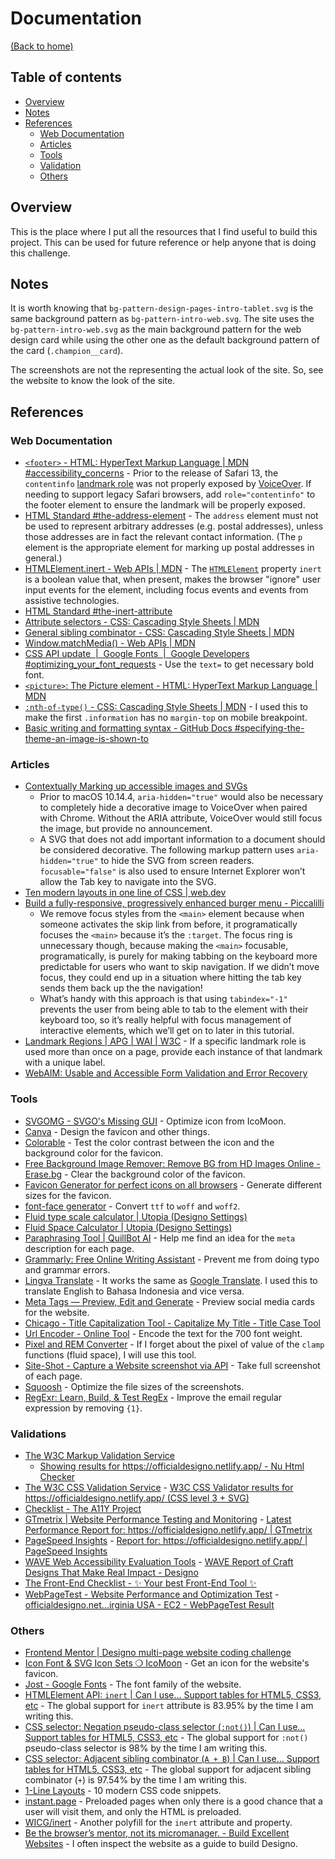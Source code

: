 # Documentation

[(Back to home)](https://github.com/vanzasetia/designo-multi-page-website#readme)

## Table of contents

- [Overview](#overview)
- [Notes](#notes)
- [References](#references)
  - [Web Documentation](#web-documentation)
  - [Articles](#articles)
  - [Tools](#tools)
  - [Validation](#validation)
  - [Others](#others)

## Overview

This is the place where I put all the resources that I find useful to build this project. This can be used for future reference or help anyone that is doing this challenge.

## Notes

It is worth knowing that `bg-pattern-design-pages-intro-tablet.svg` is the same background pattern as `bg-pattern-intro-web.svg`. The site uses the `bg-pattern-intro-web.svg` as the main background pattern for the web design card while using the other one as the default background pattern of the card (`.champion__card`).

The screenshots are not the representing the actual look of the site. So, see the website to know the look of the site.

## References

### Web Documentation

- [`<footer>` - HTML: HyperText Markup Language | MDN #accessibility_concerns](https://developer.mozilla.org/en-US/docs/Web/HTML/Element/footer#accessibility_concerns) - Prior to the release of Safari 13, the `contentinfo` [landmark role](https://developer.mozilla.org/en-US/docs/Learn/Accessibility/WAI-ARIA_basics#signpostslandmarks) was not properly exposed by [VoiceOver](https://help.apple.com/voiceover/info/guide/). If needing to support legacy Safari browsers, add `role="contentinfo"` to the footer element to ensure the landmark will be properly exposed.
- [HTML Standard #the-address-element](https://html.spec.whatwg.org/multipage/sections.html#the-address-element) - The `address` element must not be used to represent arbitrary addresses (e.g. postal addresses), unless those addresses are in fact the relevant contact information. (The `p` element is the appropriate element for marking up postal addresses in general.)
- [HTMLElement.inert - Web APIs | MDN](https://developer.mozilla.org/en-US/docs/Web/API/HTMLElement/inert) - The [`HTMLElement`](https://developer.mozilla.org/en-US/docs/Web/API/HTMLElement) property `inert` is a boolean value that, when present, makes the browser "ignore" user input events for the element, including focus events and events from assistive technologies.
- [HTML Standard #the-inert-attribute](https://html.spec.whatwg.org/multipage/interaction.html#the-inert-attribute)
- [Attribute selectors - CSS: Cascading Style Sheets | MDN](https://developer.mozilla.org/en-US/docs/Web/CSS/Attribute_selectors)
- [General sibling combinator - CSS: Cascading Style Sheets | MDN](https://developer.mozilla.org/en-US/docs/Web/CSS/General_sibling_combinator)
- [Window.matchMedia() - Web APIs | MDN](https://developer.mozilla.org/en-US/docs/Web/API/Window/matchMedia)
- [CSS API update  |  Google Fonts  |  Google Developers #optimizing_your_font_requests](https://developers.google.com/fonts/docs/css2#optimizing_your_font_requests) - Use the `text=` to get necessary bold font.
- [`<picture>`: The Picture element - HTML: HyperText Markup Language | MDN](https://developer.mozilla.org/en-US/docs/Web/HTML/Element/picture)
- [`:nth-of-type()` - CSS: Cascading Style Sheets | MDN](https://developer.mozilla.org/en-US/docs/Web/CSS/:nth-of-type) - I used this to make the first `.information` has no `margin-top` on mobile breakpoint.
- [Basic writing and formatting syntax - GitHub Docs #specifying-the-theme-an-image-is-shown-to](https://docs.github.com/en/get-started/writing-on-github/getting-started-with-writing-and-formatting-on-github/basic-writing-and-formatting-syntax#specifying-the-theme-an-image-is-shown-to)

### Articles

- [Contextually Marking up accessible images and SVGs](https://www.scottohara.me/blog/2019/05/22/contextual-images-svgs-and-a11y.html)
  - Prior to macOS 10.14.4, `aria-hidden="true"` would also be necessary to completely hide a decorative image to VoiceOver when paired with Chrome. Without the ARIA attribute, VoiceOver would still focus the image, but provide no announcement.
  - A SVG that does not add important information to a document should be considered decorative. The following markup pattern uses `aria-hidden="true"` to hide the SVG from screen readers. `focusable="false"` is also used to ensure Internet Explorer won’t allow the Tab key to navigate into the SVG.
- [Ten modern layouts in one line of CSS | web.dev](https://web.dev/one-line-layouts/)
- [Build a fully-responsive, progressively enhanced burger menu - Piccalilli](https://piccalil.li/tutorial/build-a-fully-responsive-progressively-enhanced-burger-menu/)
  - We remove focus styles from the `<main>` element because when someone activates the skip link from before, it programatically focuses the `<main>` because it’s the `:target`. The focus ring is unnecessary though, because making the `<main>` focusable, programatically, is purely for making tabbing on the keyboard more predictable for users who want to skip navigation. If we didn’t move focus, they could end up in a situation where hitting the tab key sends them back up the the navigation!
  - What’s handy with this approach is that using `tabindex="-1"` prevents the user from being able to tab to the element with their keyboard too, so it’s really helpful with focus management of interactive elements, which we’ll get on to later in this tutorial.
- [Landmark Regions | APG | WAI | W3C](https://www.w3.org/WAI/ARIA/apg/practices/landmark-regions/) - If a specific landmark role is used more than once on a page, provide each instance of that landmark with a unique label.
- [WebAIM: Usable and Accessible Form Validation and Error Recovery](https://webaim.org/techniques/formvalidation/)

### Tools

- [SVGOMG - SVGO's Missing GUI](https://jakearchibald.github.io/svgomg/) - Optimize icon from IcoMoon.
- [Canva](https://www.canva.com/) - Design the favicon and other things.
- [Colorable](https://colorable.jxnblk.com/e7816b/1d1c1e) - Test the color contrast between the icon and the background color for the favicon.
- [Free Background Image Remover: Remove BG from HD Images Online - Erase.bg](https://www.erase.bg/) - Clear the background color of the favicon.
- [Favicon Generator for perfect icons on all browsers](https://realfavicongenerator.net/) - Generate different sizes for the favicon.
- [font-face generator](https://everythingfonts.com/font-face) - Convert `ttf` to `woff` and `woff2`.
- [Fluid type scale calculator | Utopia (Designo Settings)](https://utopia.fyi/type/calculator/?c=320,28,1.2,1350,40,1.414,5,2,&s=0.75|0.5|0.25,1.5|2|3|4|6,s-l)
- [Fluid Space Calculator | Utopia (Designo Settings)](https://utopia.fyi/space/calculator/?c=320,80,1.2,1350,140,1.25,5,2,&s=0.75%7C0.5%7C0.25,1.5%7C2%7C3%7C4%7C6,s-l)
- [Paraphrasing Tool | QuillBot AI](https://quillbot.com/) - Help me find an idea for the `meta` description for each page.
- [Grammarly: Free Online Writing Assistant](https://www.grammarly.com/) - Prevent me from doing typo and grammar errors.
- [Lingva Translate](https://lingva.ml/) - It works the same as [Google Translate](https://translate.google.com/). I used this to translate English to Bahasa Indonesia and vice versa.
- [Meta Tags — Preview, Edit and Generate](https://metatags.io/) - Preview social media cards for the website.
- [Chicago - Title Capitalization Tool - Capitalize My Title - Title Case Tool](https://capitalizemytitle.com/style/Chicago/)
- [Url Encoder - Online Tool](https://www.urlencoder.net/) - Encode the text for the 700 font weight.
- [Pixel and REM Converter](https://pixelandrem.netlify.app/) - If I forget about the pixel of value of the `clamp` functions (fluid space), I will use this tool.
- [Site-Shot - Capture a Website screenshot via API](https://www.site-shot.com/) - Take full screenshot of each page.
- [Squoosh](https://squoosh.app/) - Optimize the file sizes of the screenshots.
- [RegExr: Learn, Build, & Test RegEx](https://regexr.com/) - Improve the email regular expression by removing `{1}`.

### Validations

- [The W3C Markup Validation Service](https://validator.w3.org/)
  - [Showing results for https://officialdesigno.netlify.app/ - Nu Html Checker](https://validator.w3.org/nu/?doc=https%3A%2F%2Fofficialdesigno.netlify.app%2F)
- [The W3C CSS Validation Service](https://jigsaw.w3.org/css-validator/) - [W3C CSS Validator results for https://officialdesigno.netlify.app/ (CSS level 3 + SVG)](https://jigsaw.w3.org/css-validator/validator?uri=https%3A%2F%2Fofficialdesigno.netlify.app%2F&profile=css3svg&usermedium=all&warning=1&vextwarning=&lang=en)
- [Checklist - The A11Y Project](https://www.a11yproject.com/checklist/)
- [GTmetrix | Website Performance Testing and Monitoring](https://gtmetrix.com/) - [Latest Performance Report for: https://officialdesigno.netlify.app/ | GTmetrix](https://gtmetrix.com/reports/officialdesigno.netlify.app/oagG3cFj/)
- [PageSpeed Insights](https://pagespeed.web.dev/) - [Report for: https://officialdesigno.netlify.app/ | PageSpeed Insights](https://pagespeed.web.dev/report?url=https%3A%2F%2Fofficialdesigno.netlify.app%2F&)
- [WAVE Web Accessibility Evaluation Tools](https://wave.webaim.org/) - [WAVE Report of Craft Designs That Make Real Impact - Designo](https://wave.webaim.org/report#/https://officialdesigno.netlify.app/)
- [The Front-End Checklist - ✨ Your best Front-End Tool ✨](https://frontendchecklist.io/)
- [WebPageTest - Website Performance and Optimization Test](https://www.webpagetest.org/) - [officialdesigno.net...irginia USA - EC2 - WebPageTest Result](https://www.webpagetest.org/result/221208_BiDc43_8WC/)

### Others

- [Frontend Mentor | Designo multi-page website coding challenge](https://www.frontendmentor.io/challenges/designo-multipage-website-G48K6rfUT)
- [Icon Font & SVG Icon Sets ❍ IcoMoon](https://icomoon.io/) - Get an icon for the website's favicon.
- [Jost - Google Fonts](https://fonts.google.com/specimen/Jost) - The font family of the website.
- [HTMLElement API: `inert` | Can I use... Support tables for HTML5, CSS3, etc](https://caniuse.com/mdn-api_htmlelement_inert) - The global support for `inert` attribute is 83.95% by the time I am writing this.
- [CSS selector: Negation pseudo-class selector (`:not()`) | Can I use... Support tables for HTML5, CSS3, etc](https://caniuse.com/mdn-css_selectors_not) - The global support for `:not()` pseudo-class selector is 98% by the time I am writing this.
- [CSS selector: Adjacent sibling combinator (`A + B`) | Can I use... Support tables for HTML5, CSS3, etc](https://caniuse.com/mdn-css_selectors_adjacent_sibling) - The global support for adjacent sibling combinator (`+`) is 97.54% by the time I am writing this.
- [1-Line Layouts](http://1linelayouts.glitch.me/) - 10 modern CSS code snippets.
- [instant.page](https://instant.page/) - Preloaded pages when only there is a good chance that a user will visit them, and only the HTML is preloaded.
- [WICG/inert](https://github.com/WICG/inert) - Another polyfill for the `inert` attribute and property.
- [Be the browser’s mentor, not its micromanager. - Build Excellent Websites](https://buildexcellentwebsit.es/) - I often inspect the website as a guide to build Designo.
